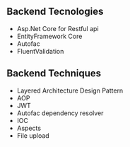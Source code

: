 <h2>Backend Tecnologies</h2>
<ul>
  <li>Asp.Net Core for Restful api</li>

  <li>EntityFramework Core</li>

  <li>Autofac</li>

  <li>FluentValidation</li>
</ul>
<h2>Backend Techniques</h2>
<ul>
  <li>Layered Architecture Design Pattern</li>

  <li>AOP</li>

  <li>JWT</li>

  <li>Autofac dependency resolver</li>

  <li>IOC</li>

  <li>Aspects</li>

  <li>File upload</li>
  </ul>

